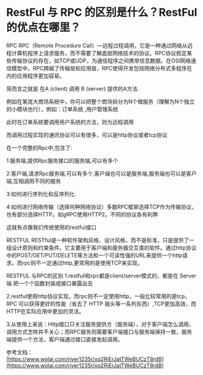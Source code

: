 # RestFul 与 RPC 的区别是什么？RestFul 的优点在哪里？ #

RPC
RPC（Remote Procedure Call）—远程过程调用，它是一种通过网络从远程计算机程序上请求服务，而不需要了解底层网络技术的协议。RPC协议假定某些传输协议的存在，如TCP或UDP，为通信程序之间携带信息数据。在OSI网络通信模型中，RPC跨越了传输层和应用层，RPC使得开发包括网络分布式多程序在内的应用程序更加容易。

简而言之就是 在A (client) 调用 B (server) 提供的A方法.

例如在某庞大商场系统中，你可以把整个商场拆分为N个微服务（理解为N个独立的小模块也行），例如：订单系统 ,用户管理系统

此时在订单系统要调用用户系统的方法，则为远程调用

而调用过程实现的通讯协议可以有很多，可以是http协议或者tcp协议

在一个完整的Rpc中,包含了:

1:服务端,提供Rpc服务接口的服务端,可以有多个

2:客户端,请求Rpc服务端,可以有多个,客户端也可以是服务端,服务端也可以是客户端,互相调用不同的服务

3:如何进行序列化和反序列化.

4:如何进行网络传输（选择何种网络协议）多数RPC框架选择TCP作为传输协议，也有部分选择HTTP。如gRPC使用HTTP2。不同的协议各有利弊

这就有点像我们传统使用的restful接口

RESTFUL
RESTful是一种软件架构风格、设计风格，而不是标准，只是提供了一组设计原则和约束条件。它主要用于客户端和服务器交互类的软件。通过http协议中的POST/GET/PUT/DELETE等方法和一个可读性强的URL来提供一个http请求。而rpc则不一定通过http,更常用的是使用TCP来实现。

RESTFUL 与RPC的区别
1.restfull和rpc都是client/server模式的，都是在 Server端 把一个个函数封装成接口暴露出去

2.restful使用http协议实现，而rpc则不一定使用http，一般比较常用的是tcp， RPC 可以获得更好的性能（省去了 HTTP 报头等一系列东西）,TCP更加高效，而HTTP在实际应用中更加的灵活。

3.从使用上来说：Http接口只关注服务提供方（服务端），对于客户端怎么调用，调用方式怎样并不关心；而RPC服务则需要客户端接口与服务端保持一致，服务端提供一个方法，客户端通过接口直接发起调用。

参考文档：  
[https://www.wolai.com/river1235r/xq2RjErJatTWeBUCzT8rdB](https://www.wolai.com/river1235r/xq2RjErJatTWeBUCzT8rdB)